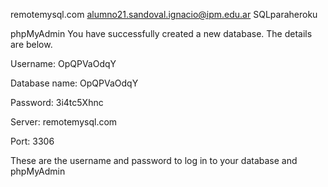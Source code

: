
remotemysql.com
alumno21.sandoval.ignacio@ipm.edu.ar
SQLparaheroku

phpMyAdmin
You have successfully created a new database. The details are below.

Username: OpQPVaOdqY

Database name: OpQPVaOdqY

Password: 3i4tc5Xhnc

Server: remotemysql.com

Port: 3306

These are the username and password to log in to your database and phpMyAdmin
